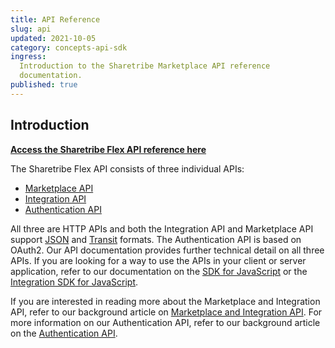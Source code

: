 ```yaml
---
title: API Reference
slug: api
updated: 2021-10-05
category: concepts-api-sdk
ingress:
  Introduction to the Sharetribe Marketplace API reference
  documentation.
published: true
---
```


## Introduction

**[Access the Sharetribe Flex API reference here](https://www.sharetribe.com/api-reference/)**

The Sharetribe Flex API consists of three individual APIs:

- [Marketplace API](https://www.sharetribe.com/api-reference/marketplace.html)
- [Integration API](https://www.sharetribe.com/api-reference/integration.html)
- [Authentication API](https://www.sharetribe.com/api-reference/authentication.html)

All three are HTTP APIs and both the Integration API and Marketplace API
support [JSON](https://www.ietf.org/rfc/rfc7159.txt) and
[Transit](https://github.com/cognitect/transit-format) formats. The
Authentication API is based on OAuth2. Our API documentation provides
further technical detail on all three APIs. If you are looking for a way
to use the APIs in your client or server application, refer to our
documentation on the
[SDK for JavaScript](https://sharetribe.github.io/flex-sdk-js/) or the
[Integration SDK for JavaScript](https://sharetribe.github.io/flex-integration-sdk-js/).

If you are interested in reading more about the Marketplace and
Integration API, refer to our background article on
[Marketplace and Integration API](/background/marketplace-api-integration-api/).
For more information on our Authentication API, refer to our background
article on the [Authentication API](/background/authentication-api/).
